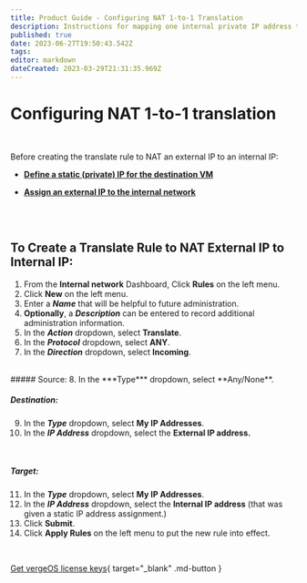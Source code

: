 ```yaml
---
title: Product Guide - Configuring NAT 1-to-1 Translation
description: Instructions for mapping one internal private IP address to one external IP address
published: true
date: 2023-06-27T19:50:43.542Z
tags: 
editor: markdown
dateCreated: 2023-03-29T21:31:35.969Z
---
```


# Configuring NAT 1-to-1 translation

<br>

Before creating the translate rule to NAT an external IP to an internal IP:

-   [**Define a static (private) IP for the destination VM**](/public/ProductGuide/dhcpstaticlease)

-   [**Assign an external IP to the internal network**](/public/ProductGuide/assignexternalIP)


<br>
<br>

## To Create a Translate Rule to NAT External IP to Internal IP:

1.  From the **Internal network** Dashboard, Click **Rules** on the left menu.
2.  Click **New** on the left menu.
3.  Enter a ***Name*** that will be helpful to future administration.
4.  **Optionally**, a ***Description*** can be entered to record additional administration information.
5.  In the ***Action*** dropdown, select **Translate**.
6.  In the ***Protocol*** dropdown, select **ANY**.
7.  In the ***Direction*** dropdown, select **Incoming**.
<br>
##### Source:
8.  In the ***Type*** dropdown, select **Any/None**.
<br>

##### Destination:
9.  In the ***Type*** dropdown, select **My IP Addresses**.
10.  In the ***IP Address*** dropdown, select the **External IP address.**
<br>

##### Target:
11.  In the ***Type*** dropdown, select **My IP Addresses**.
12.  In the ***IP Address*** dropdown, select the **Internal IP address** (that was given a static IP address assignment.)
13.  Click **Submit**.
14.  Click **Apply Rules** on the left menu to put the new rule into effect.


<br>

[Get vergeOS license keys](https://www.verge.io/test-drive){ target="_blank" .md-button }
